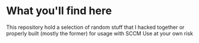 # What you'll find here
This repository hold a selection of random stuff that I hacked together or properly built (mostly the former) for usage with SCCM
Use at your own risk
